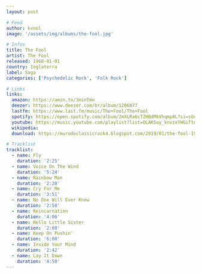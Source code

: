 ```yaml
---
layout: post

# Feed
author: kvnol
image: '/assets/img/albums/the-fool.jpg'

# Infos
title: The Fool
artist: The Fool
released: 1968-01-01
country: Inglaterra
label: Saga
categories: ['Psychedelic Rock', 'Folk Rock']

# Links
links:
  amazon: https://amzn.to/3minTmo
  deezer: https://www.deezer.com/br/album/1206877
  lastfm: https://www.last.fm/music/The+Fool/The+Fool
  spotify: https://open.spotify.com/album/2mXLRa6cTZHBdMkVhqmp8L?si=sGuJa9H0RHWbdSPTh5UPgw
  youtube: https://music.youtube.com/playlist?list=OLAK5uy_knvzxYHGiftnVcm2hQ0zUIat5IyTJzR7Q
  wikipedia:
  download: https://murodoclassicrock4.blogspot.com/2019/01/the-fool-1969.html

# Tracklist
tracklist:
  - name: Fly
    duration: '2:25'
  - name: Voice On The Wind
    duration: '5:24'
  - name: Rainbow Man
    duration: '2:20'
  - name: Cry For Me
    duration: '3:51'
  - name: No One Will Ever Know
    duration: '2:50'
  - name: Reincarnation
    duration: '4:06'
  - name: Hello Little Sister
    duration: '2:00'
  - name: Keep On Pushin'
    duration: '6:00'
  - name: Inside Your Mind
    duration: '2:42'
  - name: Lay It Down
    duration: '4:50'
---
```

